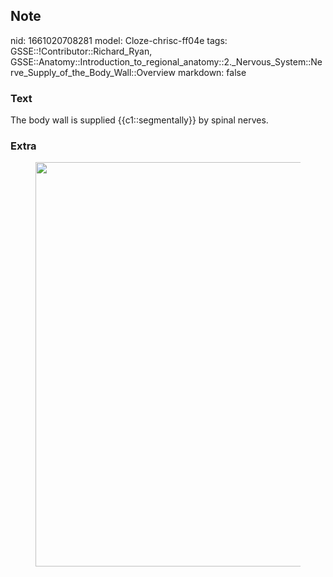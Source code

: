 ## Note
nid: 1661020708281
model: Cloze-chrisc-ff04e
tags: GSSE::!Contributor::Richard_Ryan, GSSE::Anatomy::Introduction_to_regional_anatomy::2._Nervous_System::Nerve_Supply_of_the_Body_Wall::Overview
markdown: false

### Text
<div class='toggle'>
  The body wall is supplied {{c1::segmentally}} by spinal nerves.
</div>

### Extra
<figure id="d2073f96-3382-463d-90e3-48a6a6988fe4" class="image">
  <a href=
  "Overview%20d2073f963382463d90e348a6a6988fe4/Untitled.png"><img style="width:647px"
  src="0571774adf28d07b32e53569027f5b4d442db907.png"></a>
</figure>
